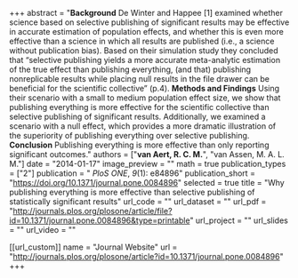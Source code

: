 +++
abstract = "**Background** De Winter and Happee [1] examined whether science based on selective publishing of significant results may be effective in accurate estimation of population effects, and whether this is even more effective than a science in which all results are published (i.e., a science without publication bias). Based on their simulation study they concluded that “selective publishing yields a more accurate meta-analytic estimation of the true effect than publishing everything, (and that) publishing nonreplicable results while placing null results in the file drawer can be beneficial for the scientific collective” (p.4). **Methods and Findings** Using their scenario with a small to medium population effect size, we show that publishing everything is more effective for the scientific collective than selective publishing of significant results. Additionally, we examined a scenario with a null effect, which provides a more dramatic illustration of the superiority of publishing everything over selective publishing. **Conclusion** Publishing everything is more effective than only reporting significant outcomes."
authors = ["**van Aert, R. C. M.**", "van Assen, M. A. L. M."]
date = "2014-01-17"
image_preview = ""
math = true
publication_types = ["2"]
publication = " *PloS ONE*, *9*(1): e84896"
publication_short = "https://doi.org/10.1371/journal.pone.0084896"
selected = true
title = "Why publishing everything is more effective than selective publishing of statistically significant results"
url_code = ""
url_dataset = ""
url_pdf = "http://journals.plos.org/plosone/article/file?id=10.1371/journal.pone.0084896&type=printable"
url_project = ""
url_slides = ""
url_video = ""

[[url_custom]]
name = "Journal Website"
url = "http://journals.plos.org/plosone/article?id=10.1371/journal.pone.0084896"
+++